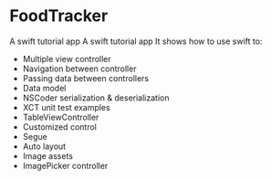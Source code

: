 # FoodTracker
A swift tutorial app
A swift tutorial app
It shows how to use swift to:
- Multiple view controller
- Navigation between controller
- Passing data between controllers
- Data model
- NSCoder serialization & deserialization
- XCT unit test examples
- TableViewController
- Customized control
- Segue
- Auto layout
- Image assets
- ImagePicker controller
